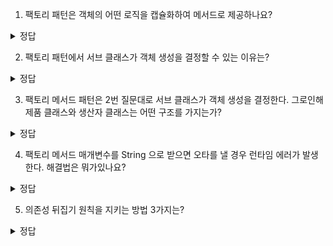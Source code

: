 1. 팩토리 패턴은 객체의 어떤 로직을 캡슐화하여 메서드로 제공하나요? 
<details>
<summary> 정답 </summary>
  객체 생성 로직
</details>

2. 팩토리 패턴에서 서브 클래스가 객체 생성을 결정할 수 있는 이유는?
<details>
<summary> 정답 </summary>
  생성된 객체를 사용하는 메서드는 추상 메서드가 아니라 어떤 서브 클래스가 호출하는지 알 수 없고, 결국 서브 클래스가 정한 객체 생성이 결정한다
</details>

3. 팩토리 메서드 패턴은 2번 질문대로 서브 클래스가 객체 생성을 결정한다. 그로인해 제품 클래스와 생산자 클래스는 어떤 구조를 가지는가?
<details>
<summary> 정답 </summary>
  병렬 클래스 계층구조
</details>

4. 팩토리 메서드 매개변수를 String 으로 받으면 오타를 낼 경우 런타임 에러가 발생한다. 해결법은 뭐가있나요? 
<details>
<summary> 정답 </summary>
  Enum 사용, 상수 사용, 제네릭 타입 토큰 사용
</details>

5. 의존성 뒤집기 원칙을 지키는 방법 3가지는?
<details>
<summary> 정답 </summary>
  1. 변수에 구상 클래스의 레퍼런스를 저장하지 말자
  2. 구상 클래스에서 유도된 클래스를 만들지 말자
  3. 베이스 클래스에 이미 구현되어 있는 메서드를 오버라이드하지 말자
</details>
